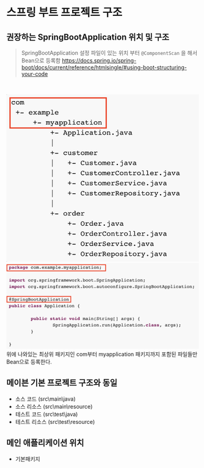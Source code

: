 # 스프링 부트 프로젝트 구조

## 권장하는 SpringBootApplication 위치 및 구조
> SpringBootApplication 설정 파일이 있는 위치 부터 `@ComponentScan` 을 해서 Bean으로 등록함
https://docs.spring.io/spring-boot/docs/current/reference/htmlsingle/#using-boot-structuring-your-code

<br/>

![structer](/images/structer1.png)
![structer](/images/structer2.png) 위에 나와있는 최상위 패키지인 com부터 myapplication 패키지까지 포함된 파일들만 Bean으로 등록한다.

## 메이븐 기본 프로젝트 구조와 동일
- 소스 코드 (src\main\java)
- 소스 리소스 (src\main\resource)
- 테스트 코드 (src\test\java)
- 테스트 리소스 (src\test\resource)

## 메인 애플리케이션 위치
- 기본패키지